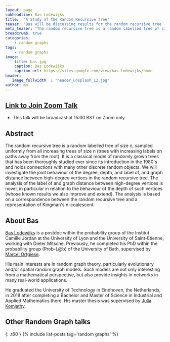 ```yaml
---
layout: page
subheadline: Bas Lodewijks
title:  "A Study of the Random Recursive Tree"
teaser: "Bas will be discussing results for the random recursive tree - a random labelled tree of size n, sampled uniformly from all increasing trees of size n. "
meta_teaser: "The random recursive tree is a random labelled tree of size n, sampled uniformly from all increasing trees of size n (trees with increasing labels on paths away from the root). It is a classical model of randomly grown trees that has been thoroughly studied ever since its introduction in the 1980's and holds connections with many other discrete random objects. "
breadcrumb: true
categories:
    - random graphs
tags:
    - random graphs
image:
    title: bas.jpg
    caption: Bas Lodewijks
    caption_url: https://sites.google.com/view/bas-lodewijks/home
header:
   image_fullwidth  : "header_unsplash_12.jpg"
author: mo
---
```

## [Link to Join Zoom Talk](https://bath-ac-uk.zoom.us/j/92521129299?pwd=WFV1YnhuOEY5Q3lFaHRIM3RjUkcyUT09)

* This talk will be broadcast at 15:00 BST on Zoom only.

## Abstract

The random recursive tree is a random labelled tree of size n, sampled uniformly from all increasing trees of size n (trees with increasing labels on paths away from the root). It is a classical model of randomly grown trees that has been thoroughly studied ever since its introduction in the 1980's and holds connections with many other discrete random objects. 
We will investigate the joint behaviour of the degree, depth, and label of, and graph distance between high-degree vertices in the random recursive tree. The analysis of the label of and graph distance between high-degree vertices is novel, in particular in relation to the behaviour of the depth of such vertices (whose known results we also improve and extend). The analysis is based on a correspondence between the random recursive tree and a representation of Kingman's n-coalescent.

## About Bas

[Bas Lodewijks](https://sites.google.com/view/bas-lodewijks/home) is a postdoc within the probability group of the Institut Camille Jordan at the University of Lyon and the University of Saint-Etienne, working with Dieter Mitsche. Previously, he completed his PhD within the probability group (Prob-L@b) of the University of Bath, supervised by [Marcel Ortgiese](https://people.bath.ac.uk/ma2mo/). 

His main interests are in random graph theory, particularly evolutionary and/or spatial random graph models.  Such models are not only interesting from a mathematical perspective, but also provide insights in networks in many real-world applications. 

He graduated the University of Technology in Eindhoven, the Netherlands, in 2018 after completing a Bachelor and Master of Science in Industrial and Applied Mathematics there. His master thesis was supervised by [Julia Komjathy](https://fa.ewi.tudelft.nl/~komjathy/).




## Other Random Graph talks
{: .t60 }
{% include list-posts tag='random graphs' %}

